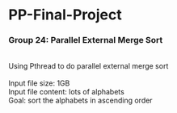 # PP-Final-Project
<h3>Group 24: Parallel External Merge Sort</h3></br>
Using Pthread to do parallel external merge sort</br>
</br>
Input file size: 1GB</br>
Input file content: lots of alphabets</br>
Goal: sort the alphabets in ascending order</br>
